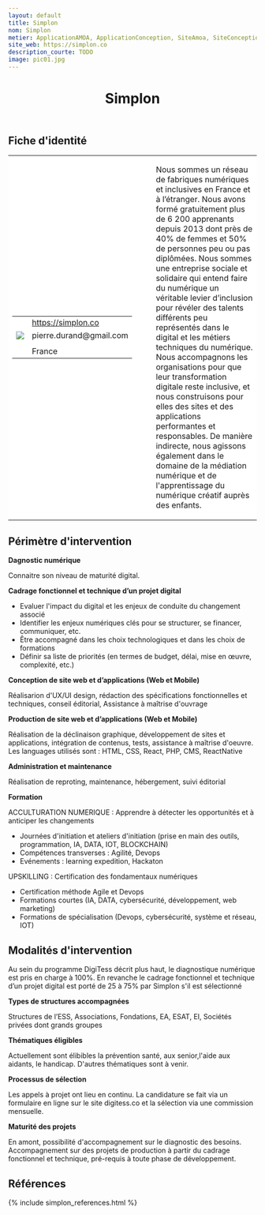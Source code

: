 ```yaml
---
layout: default
title: Simplon
nom: Simplon
metier: ApplicationAMOA, ApplicationConception, SiteAmoa, SiteConception, TransverseCyber, SiteMaintenance, Formation
site_web: https://simplon.co
description_courte: TODO
image: pic01.jpg
---
```


<header>
	<h1> Simplon </h1>
</header>

<div class="main">
	<h2> Fiche d'identité </h2>
	<table style="border-collapse: collapse;">
		<tr style="border: none; background-color:#FFFFFF;">
			<td style="border: none; background-color:#FFFFFF;width:20%;height:80%;">
				<div class="fiche_contact" style="">
					<table style="border-collapse: collapse;">
						<tr class="site_web" style="border: none; background-color:#FFFFFF;">
							<td style="border: none;">
								<img src="" class="fiche_icone"/>
							</td>
							<td style="border: none;">
								<a href="https://simplon.co"> https://simplon.co </a>
							</td>
						</tr>
						<tr class="contact" style="border: none; background-color:#FFFFFF;">
							<td style="border: none;display: table-cell;">
								<img src="{{site.base_url}}/images/email_icon.png" class="image" style="max-width:150%;vertical-align: middle;"/>
							</td>
							<td style="border: none;">
								pierre.durand@gmail.com
							</td>
						</tr>
						<tr class="telephone" style="border: none; background-color:#FFFFFF;">
							<td style="border: none;">
								<img src="" class="fiche_icone"/>
							</td>
							<td style="border: none;">
							</td>
						</tr>
						<tr class="zone" style="border: none; background-color:#FFFFFF;">
							<td style="border: none;">
								<img src="" class="fiche_icone"/>
							</td>
							<td style="border: none;">
								France
							</td>
						</tr>
					</table>
				</div>
			</td>
			<td style="width:10%;"/>
			<td style="background-color:#FFFFFF; width:60%;">
				<div class="fiche_identite">
					<p style="font-weight:normal;">
					Nous sommes un réseau de fabriques numériques et inclusives en France et à l’étranger. Nous avons formé gratuitement plus de 6 200 apprenants depuis 2013 dont près de 40% de femmes et 50% de personnes peu ou pas diplômées. Nous sommes une entreprise sociale et solidaire qui entend faire du numérique un véritable levier d’inclusion pour révéler des talents différents peu représentés dans le digital et les métiers techniques du numérique. Nous accompagnons les organisations pour que leur transformation digitale reste inclusive, et nous construisons pour elles des sites et des applications performantes et responsables. De manière indirecte, nous agissons également dans le domaine de la médiation numérique et de l'apprentissage du numérique créatif auprès des enfants.
					</p>
				</div>
			</td>
		</tr>
	</table>
	<div class="perimetre_intervention">
		<h2> Périmètre d'intervention </h2>
		<strong>Dagnostic numérique</strong>
		<p> Connaitre son niveau de maturité digital. </p>
		<strong>Cadrage fonctionnel et technique d’un projet digital</strong>
		<ul>
			<li>Evaluer l'impact du digital et les enjeux de conduite du changement associé</li>
			<li>Identifier les enjeux numériques clés pour se structurer, se financer, communiquer, etc.</li><li>Être accompagné dans les choix technologiques et dans les choix de formations</li>
			<li>Définir sa liste de priorités (en termes de budget, délai, mise en œuvre, complexité, etc.)</li>
		</ul>
		<strong>Conception de site web et d’applications (Web et Mobile)</strong>
		<p>Réalisarion d'UX/UI design, rédaction des spécifications fonctionnelles et techniques, conseil éditorial, Assistance à maîtrise d'ouvrage</p>
		<strong>Production de site web et d’applications (Web et Mobile)</strong>
		<p>Réalisation de la déclinaison graphique, développement de sites et applications, intégration de contenus, tests, assistance à maîtrise d'oeuvre. Les languages utilisés sont : HTML, CSS, React, PHP, CMS, ReactNative</p>
		<strong>Administration et maintenance</strong>
		<p>Réalisation de reproting, maintenance, hébergement, suivi éditorial</p>
		<strong>Formation</strong>
		<p>ACCULTURATION NUMERIQUE : Apprendre à détecter les opportunités et à anticiper les changements
			<ul>
				<li>Journées d'initiation et ateliers d'initiation (prise en main des outils, programmation, IA, DATA, IOT, BLOCKCHAIN)</li>
				<li>Compétences transverses : Agilité, Devops</li>
				<li>Evénements : learning expedition, Hackaton</li>
			</ul></p>
		<p> UPSKILLING : Certification des fondamentaux numériques
			<ul>
				<li>Certification méthode Agile et Devops</li>
				<li>Formations courtes (IA, DATA, cybersécurité, développement, web marketing)</li>
				<li>Formations de spécialisation (Devops, cybersécurité, système et réseau, IOT)</li>
			</ul></p>
	</div>
	<div class="modalite_intervention">
		<h2> Modalités d'intervention </h2>
		<p> Au sein du programme DigiTess décrit plus haut, le diagnostique numérique est pris en charge à 100%. En revanche le cadrage fonctionnel et technique d’un projet digital est porté de 25 à 75% par Simplon s'il est sélectionné </p>
		<strong>Types de structures accompagnées</strong>
		<p>Structures de l’ESS, Associations, Fondations, EA, ESAT, EI, Sociétés privées  dont grands groupes</p>
		<strong>Thématiques éligibles</strong>
		<p>Actuellement sont élibibles la prévention santé, aux senior,l'aide aux aidants, le handicap. D'autres thématiques sont à venir.</p>
		<strong>Processus de sélection</strong>
		<p>Les appels à projet ont lieu en continu. La candidature se fait via un formulaire en ligne sur le site digitess.co et la sélection via une commission mensuelle.</p>
		<strong>Maturité des projets</strong>
		<p>En amont, possibilité d'accompagnement sur le diagnostic des besoins. Accompagnement sur des projets de production à partir du cadrage fonctionnel et technique, pré-requis à toute phase de développement.</p>
	</div>
</div>
<footer class="references">
	<h2> Références </h2>
	{% include simplon_references.html %}
</footer>

